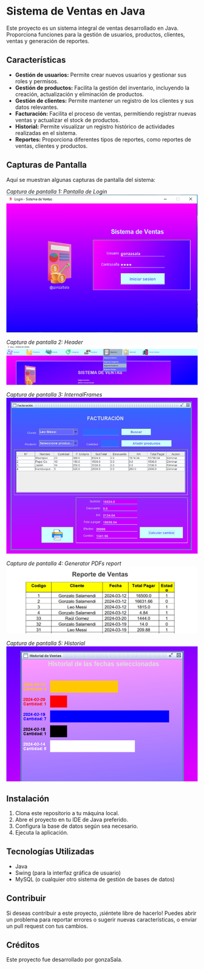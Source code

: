 # Sistema de Ventas en Java

Este proyecto es un sistema integral de ventas desarrollado en Java. Proporciona funciones para la gestión de usuarios, productos, clientes, ventas y generación de reportes.

## Características

- **Gestión de usuarios:** Permite crear nuevos usuarios y gestionar sus roles y permisos.
- **Gestión de productos:** Facilita la gestión del inventario, incluyendo la creación, actualización y eliminación de productos.
- **Gestión de clientes:** Permite mantener un registro de los clientes y sus datos relevantes.
- **Facturación:** Facilita el proceso de ventas, permitiendo registrar nuevas ventas y actualizar el stock de productos.
- **Historial:** Permite visualizar un registro histórico de actividades realizadas en el sistema.
- **Reportes:** Proporciona diferentes tipos de reportes, como reportes de ventas, clientes y productos.


## Capturas de Pantalla

Aquí se muestran algunas capturas de pantalla del sistema:


*Captura de pantalla 1: Pantalla de Login*
![Pantalla de Login](/src/main/resources/img/screenshot.png)

*Captura de pantalla 2: Header*
![Header](/src/main/resources/img/screenshot1.png)

*Captura de pantalla 3: InternalFrames*
![InternalFrames](/src/main/resources/img/screenshot2.png)

*Captura de pantalla 4: Generator PDFs report*
![Generator PDFs report](/src/main/resources/img/screenshot3.png)

*Captura de pantalla 5: Historial*
![Historial](/src/main/resources/img/screenshot4.png)

## Instalación

1. Clona este repositorio a tu máquina local.
2. Abre el proyecto en tu IDE de Java preferido.
3. Configura la base de datos según sea necesario.
4. Ejecuta la aplicación.

## Tecnologías Utilizadas

- Java
- Swing (para la interfaz gráfica de usuario)
- MySQL (o cualquier otro sistema de gestión de bases de datos)

## Contribuir

Si deseas contribuir a este proyecto, ¡siéntete libre de hacerlo! Puedes abrir un problema para reportar errores o sugerir nuevas características, o enviar un pull request con tus cambios.

## Créditos

Este proyecto fue desarrollado por gonzaSala.

